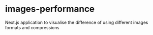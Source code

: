 # images-performance
Next.js application to visualise the difference of using different images formats and compressions
